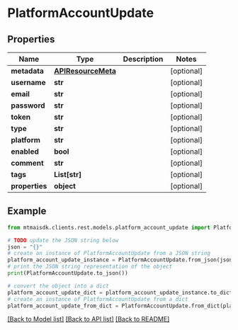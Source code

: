 # PlatformAccountUpdate


## Properties

Name | Type | Description | Notes
------------ | ------------- | ------------- | -------------
**metadata** | [**APIResourceMeta**](APIResourceMeta.md) |  | [optional] 
**username** | **str** |  | [optional] 
**email** | **str** |  | [optional] 
**password** | **str** |  | [optional] 
**token** | **str** |  | [optional] 
**type** | **str** |  | [optional] 
**platform** | **str** |  | [optional] 
**enabled** | **bool** |  | [optional] 
**comment** | **str** |  | [optional] 
**tags** | **List[str]** |  | [optional] 
**properties** | **object** |  | [optional] 

## Example

```python
from mtmaisdk.clients.rest.models.platform_account_update import PlatformAccountUpdate

# TODO update the JSON string below
json = "{}"
# create an instance of PlatformAccountUpdate from a JSON string
platform_account_update_instance = PlatformAccountUpdate.from_json(json)
# print the JSON string representation of the object
print(PlatformAccountUpdate.to_json())

# convert the object into a dict
platform_account_update_dict = platform_account_update_instance.to_dict()
# create an instance of PlatformAccountUpdate from a dict
platform_account_update_from_dict = PlatformAccountUpdate.from_dict(platform_account_update_dict)
```
[[Back to Model list]](../README.md#documentation-for-models) [[Back to API list]](../README.md#documentation-for-api-endpoints) [[Back to README]](../README.md)


